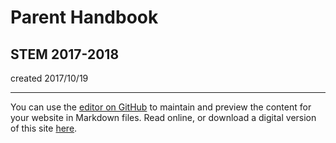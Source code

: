 # Parent Handbook
## STEM 2017-2018

created 2017/10/19


___
You can use the [editor on GitHub](https://github.com/TempletonSTEM/student-handbook/edit/master/README.md) to maintain and preview the content for your website in Markdown files.
Read online, or download a digital version of this site [here](https://janzeteachesit.gitbooks.io/stem-parent-handbook/).
